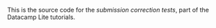 This is the source code for the *submission correction tests*, part of the Datacamp Lite tutorials.
